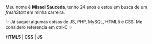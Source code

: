 Meu nome é **Misael Sauceda**, tenho 24 anos e estou em busca de um _freshStart_ em minha carreira.

✨ Já saquei algumas coisas de JS, PHP, MySQL, HTML5 e CSS. Me considero referencia em ctrl-C ✨

**HTML5** | **CSS** | **JS**
<!---
Misaelcs/Misaelcs is a ✨ special ✨ repository because its `README.md` (this file) appears on your GitHub profile.
You can click the Preview link to take a look at your changes.
--->

